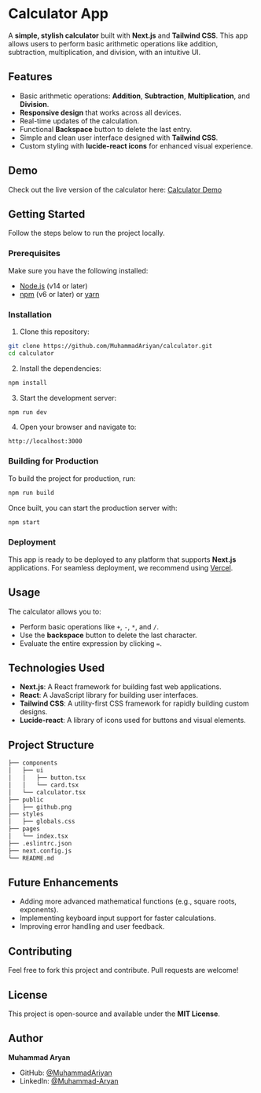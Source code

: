 

# Calculator App

A **simple, stylish calculator** built with **Next.js** and **Tailwind CSS**. This app allows users to perform basic arithmetic operations like addition, subtraction, multiplication, and division, with an intuitive UI.

## Features

- Basic arithmetic operations: **Addition**, **Subtraction**, **Multiplication**, and **Division**.
- **Responsive design** that works across all devices.
- Real-time updates of the calculation.
- Functional **Backspace** button to delete the last entry.
- Simple and clean user interface designed with **Tailwind CSS**.
- Custom styling with **lucide-react icons** for enhanced visual experience.

## Demo

Check out the live version of the calculator here: [Calculator Demo](https://calculator-gilt-seven.vercel.app/)

## Getting Started

Follow the steps below to run the project locally.

### Prerequisites

Make sure you have the following installed:

- [Node.js](https://nodejs.org/) (v14 or later)
- [npm](https://www.npmjs.com/) (v6 or later) or [yarn](https://yarnpkg.com/)

### Installation

1. Clone this repository:

```bash
git clone https://github.com/MuhammadAriyan/calculator.git
cd calculator
```

2. Install the dependencies:

```bash
npm install
```

3. Start the development server:

```bash
npm run dev
```

4. Open your browser and navigate to:

```
http://localhost:3000
```

### Building for Production

To build the project for production, run:

```bash
npm run build
```

Once built, you can start the production server with:

```bash
npm start
```

### Deployment

This app is ready to be deployed to any platform that supports **Next.js** applications. For seamless deployment, we recommend using [Vercel](https://vercel.com/).

## Usage

The calculator allows you to:

- Perform basic operations like `+`, `-`, `*`, and `/`.
- Use the **backspace** button to delete the last character.
- Evaluate the entire expression by clicking `=`.

## Technologies Used

- **Next.js**: A React framework for building fast web applications.
- **React**: A JavaScript library for building user interfaces.
- **Tailwind CSS**: A utility-first CSS framework for rapidly building custom designs.
- **Lucide-react**: A library of icons used for buttons and visual elements.

## Project Structure

```bash
├── components
│   ├── ui
│   │   ├── button.tsx
│   │   └── card.tsx
│   └── calculator.tsx
├── public
│   ├── github.png
├── styles
│   ├── globals.css
├── pages
│   └── index.tsx
├── .eslintrc.json
├── next.config.js
└── README.md
```

## Future Enhancements

- Adding more advanced mathematical functions (e.g., square roots, exponents).
- Implementing keyboard input support for faster calculations.
- Improving error handling and user feedback.

## Contributing

Feel free to fork this project and contribute. Pull requests are welcome!

## License

This project is open-source and available under the **MIT License**.

## Author

**Muhammad Aryan**  
- GitHub: [@MuhammadAriyan](https://github.com/MuhammadAriyan)  
- LinkedIn: [@Muhammad-Aryan](https://www.linkedin.com/in/muhammad-aryan)
